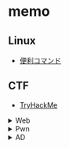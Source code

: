 # memo

## Linux

- [便利コマンド](https://github.com/ishidanow/memo/tree/main/Linux/便利コマンド.md)

## CTF

- [TryHackMe](https://github.com/ishidanow/memo/blob/main/CTF%20(Web)/TryHackMe.md)

<details>
<summary>Web</summary>

- [Kioptrix Level1](https://github.com/ishidanow/memo/blob/main/CTF%20(Web)/TryHackMe.md)

</details>

<details>
<summary>Pwn</summary>

- [Kioptrix Level1](https://github.com/ishidanow/memo/blob/main/CTF%20(Web)/TryHackMe.md)

</details>

<details>
<summary>AD</summary>

- [Kioptrix Level1](https://github.com/ishidanow/memo/blob/main/CTF%20(Web)/TryHackMe.md)

</details>
